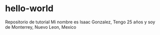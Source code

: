 # hello-world
Repositorio de tutorial
Mi nombre es Isaac Gonzalez, Tengo 25 años y soy de Monterrey, Nuevo Leon, Mexico
